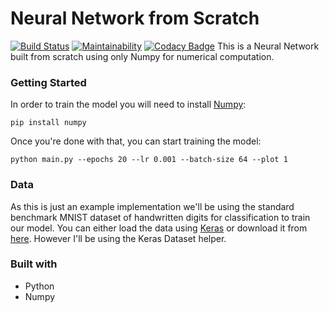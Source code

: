 # Neural Network from Scratch
[![Build Status](https://travis-ci.org/pskrunner14/neural-networks.svg?branch=master)](https://travis-ci.org/pskrunner14/neural-networks) [![Maintainability](https://api.codeclimate.com/v1/badges/c4736d207700f8b85167/maintainability)](https://codeclimate.com/github/pskrunner14/neural-networks/maintainability) [![Codacy Badge](https://api.codacy.com/project/badge/Grade/405bf4d442c741a8822615f39c655f7f)](https://www.codacy.com/app/pskrunner14/neural-networks?utm_source=github.com&amp;utm_medium=referral&amp;utm_content=pskrunner14/neural-networks&amp;utm_campaign=Badge_Grade)
This is a Neural Network built from scratch using only Numpy for numerical computation.

### Getting Started

In order to train the model you will need to install [Numpy](http://www.numpy.org/):
```
pip install numpy
```

Once you're done with that, you can start training the model:
```
python main.py --epochs 20 --lr 0.001 --batch-size 64 --plot 1
```

### Data
As this is just an example implementation we'll be using the standard benchmark MNIST dataset of handwritten digits for classification to train our model. You can either load the data using [Keras](https://keras.io/datasets/) or download it from [here](http://yann.lecun.com/exdb/mnist/). However I'll be using the Keras Dataset helper.

### Built with
* Python
* Numpy